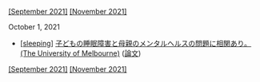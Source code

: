 [\[September 2021\]](2109.md) [\[November 2021\]](2111.md)

October 1, 2021
* [\[sleeping\]](sleeping.md) [子どもの睡眠障害と母親のメンタルヘルスの問題に相関あり。 (The University of Melbourne)](https://findanexpert.unimelb.edu.au/scholarlywork/1567444-bidirectional-associations-between-maternal-mental-health-and-child-sleep-problems-in-children-with-adhd--a-longitudinal-study) ([論文](https://journals.sagepub.com/doi/10.1177/1087054720923083))

[\[September 2021\]](2109.md) [\[November 2021\]](2111.md)

